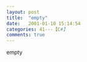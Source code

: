 ```yaml
---
layout: post
title:  "empty"
date:   2001-01-10 15:14:54
categories: 41---【C#】
comments: true
---
```

empty
